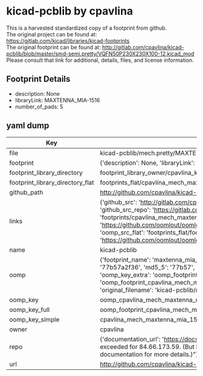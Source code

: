 # kicad-pcblib by cpavlina  
This is a harvested standardized copy of a footprint from github.  
The original project can be found at:  
https://gitlab.com/kicad/libraries/kicad-footprints  
The original footprint can be found at:
http://gitlab.com/cpavlina/kicad-pcblib/blob/master/smd-semi.pretty/VQFN50P230X230X100-12.kicad_mod
Please consult that link for additional, details, files, and license information.  
## Footprint Details
* description: None  
* libraryLink: MAXTENNA_MIA-1516  
* number_of_pads: 5  
## yaml dump  
| Key | Value |  
| --- | --- |  
| file | kicad-pcblib/mech.pretty/MAXTENNA_MIA-1516.kicad_mod |  
| footprint | {'description': None, 'libraryLink': 'MAXTENNA_MIA-1516', 'number_of_pads': 5} |  
| footprint_library_directory | footprint_library_owner/cpavlina_kicad-pcblib |  
| footprint_library_directory_flat | footprints_flat/cpavlina_mech_maxtenna_mia_1516/working |  
| github_path | http://github.com/cpavlina/kicad-pcblib/blob/master/mech.pretty/MAXTENNA_MIA-1516.kicad_mod |  
| links | {'github_src': 'http://gitlab.com/cpavlina/kicad-pcblib/blob/master/smd-semi.pretty/VQFN50P230X230X100-12.kicad_mod', 'github_src_repo': 'https://gitlab.com/kicad/libraries/kicad-footprints', 'oomp_bot': 'footprints/cpavlina_mech_maxtenna_mia_1516/working', 'oomp_bot_github': 'https://github.com/oomlout/oomlout_oomp_footprint_bot/tree/main/footprints/cpavlina_mech_maxtenna_mia_1516/working', 'oomp_src_flat': 'footprints_flat/footprints_flat/cpavlina_mech_maxtenna_mia_1516/working', 'oomp_src_flat_github': 'https://github.com/oomlout/oomlout_oomp_footprint_src/tree/main/footprints_flat/cpavlina_mech_maxtenna_mia_1516/working'} |  
| name | kicad-pcblib |  
| oomp | {'footprint_name': 'maxtenna_mia_1516', 'library_name': 'mech', 'md5': '77b57a2f36e092feba7c32e0d475f3dd', 'md5_10': '77b57a2f36', 'md5_5': '77b57', 'md5_6': '77b57a', 'oomp_key': 'oomp_cpavlina_mech_maxtenna_mia_1516', 'oomp_key_extra': 'oomp_footprint_cpavlina_mech_maxtenna_mia_1516', 'oomp_key_full': 'oomp_footprint_cpavlina_mech_maxtenna_mia_1516_77b57a', 'oomp_key_simple': 'cpavlina_mech_maxtenna_mia_1516', 'original_filename': 'kicad-pcblib/mech.pretty/MAXTENNA_MIA-1516.kicad_mod', 'owner_name': 'cpavlina'} |  
| oomp_key | oomp_cpavlina_mech_maxtenna_mia_1516 |  
| oomp_key_full | oomp_footprint_cpavlina_mech_maxtenna_mia_1516 |  
| oomp_key_simple | cpavlina_mech_maxtenna_mia_1516 |  
| owner | cpavlina |  
| repo | {'documentation_url': 'https://docs.github.com/rest/overview/resources-in-the-rest-api#rate-limiting', 'message': "API rate limit exceeded for 84.66.173.59. (But here's the good news: Authenticated requests get a higher rate limit. Check out the documentation for more details.)"} |  
| url | http://github.com/cpavlina/kicad-pcblib |  


